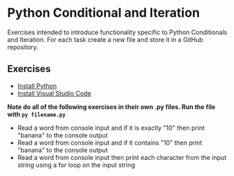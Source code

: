 # Python Conditional and Iteration

Exercises intended to introduce functionality specific to Python Conditionals and Iteration. For each task create a new file and store it in a GitHub repository.

## Exercises

- [Install Python](https://www.python.org/downloads/)
- [Install Visual Studio Code](https://code.visualstudio.com/download)

**Note do all of the following exercises in their own .py files. Run the file with `py filename.py`**
- Read a word from console input and if it is exactly "10" then print "banana" to the console output
- Read a word from console input and if it contains "10" then print "banana" to the console output
- Read a word from console input then print each character from the input string using a for loop on the input string
